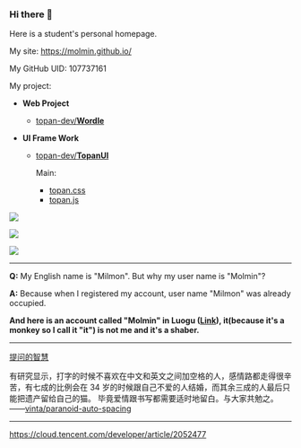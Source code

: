 ### Hi there 👋

Here is a student's personal homepage.

My site: <https://molmin.github.io/>

My GitHub UID: 107737161

My project:

<!-- - **Web Site Systems**
  - [**Milmon Page**](https://github.com/Molmin/Milmon-Page) (Building...)
    
    Example Site: <https://molmin.github.io/> -->

<!-- - **Games**
  - [**MilGet**](https://github.com/Molmin/MilGet) (Building...)
    
    Play it: <https://molmin.github.io/games/milget/> -->

- **Web Project**
  - [topan-dev/**Wordle**](https://github.com/topan-dev/wordle.git)
  
- **UI Frame Work**
  - [topan-dev/**TopanUI**](https://github.com/topan-dev/TopanUI.git)
    
    Main: 
    - [topan.css](https://topan-dev.github.io/TopanUI/topan.css)
    - [topan.js](https://topan-dev.github.io/TopanUI/topan.js)

[![](https://github-readme-stats.vercel.app/api?username=Molmin&show_icons=true)](https://molmin.github.io/)

[![](https://github-readme-stats.vercel.app/api/top-langs/?username=Molmin&layout=compact&show_icons=true)](https://molmin.github.io/)

[![](https://github-readme-streak-stats.herokuapp.com/?user=Molmin)](https://molmin.github.io/)

---

**Q:** My English name is "Milmon". But why my user name is "Molmin"?

**A:** Because when I registered my account, user name "Milmon" was already occupied.

**And here is an account called "Molmin" in Luogu ([Link](https://www.luogu.com.cn/user/478528)), it(because it's a monkey so I call it "it") is not me and it's a shaber.**

---

[提问的智慧](https://github.com/ryanhanwu/How-To-Ask-Questions-The-Smart-Way/blob/main/README-zh_CN.md)

有研究显示，打字的时候不喜欢在中文和英文之间加空格的人，感情路都走得很辛苦，有七成的比例会在 34 岁的时候跟自己不爱的人结婚，而其余三成的人最后只能把遗产留给自己的猫。 毕竟爱情跟书写都需要适时地留白。与大家共勉之。——[vinta/paranoid-auto-spacing](https://github.com/vinta/pangu.js)

---

<https://cloud.tencent.com/developer/article/2052477>
